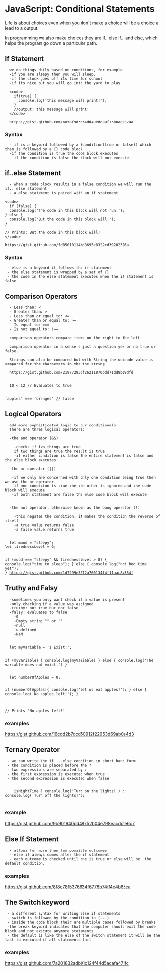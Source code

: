 # JavaScript: Conditional Statements

Life is about choices even when you don't make a choice will be a choice a lead to a output.

In programming we also make choices they are if.. else if... and else, which helps the program go down a particular path.


## If Statement
```
  we do things daily based on conditions, for example 
  -if you are sleepy then you will sleep. 
  -if the clock goes off its time for school
  -if its nice out you will go into the yard to play

  <code>
    if(true) {
      console.log('this message will print!');
    }
    //output: this message will print!
  </code>

  https://gist.github.com/685af9d3834dd49ed8aaf73b6aeac2aa
```

### Syntax
```
  - if is a keyword followed by a (condition(true or false)) which then is followed by a {} code block
  -if the condition is true the code block executes
  - if the condition is false the block will not execute.
```

## if..else Statement
```
  - when a code block results in a false condition we will run the if.. else statement
  - a else statement is paired with an if statement

<code>
  if (false) {
  console.log('The code in this block will not run.');
} else {
  console.log('But the code in this block will!');
}
 
// Prints: But the code in this block will!
</code>

https://gist.github.com/fd85010114bd8695e8322cd39202516a
```

### Syntax
```
 - else is a keyword it follows the if statement
 - the else statement is wrapped by a set of {}
 - the code in the else statement executes when the if statement is false
```

## Comparison Operators
```
  - Less than: <
  - Greater than: >
  - Less than or equal to: <=
  - Greater than or equal to: >=
  - Is equal to: ===
  - Is not equal to: !==

  comparison operators compare items on the right to the left.

  comparison operator in a sense s just a question yes or no true or false.

  Strings can also be compared but with String the unicode value is compared for the characters in the the string

  https://gist.github.com/21977293cf26211870bdd71dd8b19dfd
```
<code>
  10 < 12 // Evaluates to true

  'apples' === 'oranges' // false
</code>

## Logical Operators
```
  add more sophisticated logic to our conditionals. 
  There are three logical operators:

  -the and operator (&&)

    -checks if two things are true
    if two things are true the result is true
    -if either condition is false the entire statement is false and the else block executes

  -the or operator (||)

   -if we only are concerned with only one condition being true then we use the or operator
   -if one condition is true the the other is ignored and the code block will execute
   -if both statement are false the else code block will execute


  -the not operator, otherwise known as the bang operator (!)

    -this negates the condition, it makes the condition the reverse of itself 
    -a true value returns false
    -a false value returns true
```
<code>
  let mood = "sleepy";
let tirednessLevel = 6;

if (mood === "sleepy" && tirednessLevel > 8) {
  console.log("time to sleep");
} else {
  console.log("not bed time yet");
}
https://gist.github.com/1d7299e5372a760134f4f11aac8c354f
</code>

## Truthy and Falsy
```
  -sometimes you only want check if a value is present
  -only checking if a value was assigned
  -truthy: not true but not false
  -falsy: evaluates to false
    -0
    -Empty string "" or ''
    -null
    -undefined
    -NaN
```
<code>
  let myVariable = 'I Exist!';
 
if (myVariable) {
   console.log(myVariable)
} else {
   console.log('The variable does not exist.')
}
</code>

<code>
  let numberOfApples = 0;
 
if (numberOfApples){
   console.log('Let us eat apples!');
} else {
   console.log('No apples left!');
}
 
// Prints 'No apples left!'
</code>

### examples
https://gist.github.com/16cdd2b7dcd50912f22953d69ab0e4d3

## Ternary Operator

```
 - we can write the if ...else condition in short hand form
 - the condition is placed before the ?
 - two expressions are separated by :
 - the first expression is executed when true
 - the second expression is executed when false

```
 <code>
    isNightTime ? console.log('Turn on the lights!') : console.log('Turn off the lights!');
 </code>

 ### example
 https://gist.github.com/9b901940dd48752b04e798eacdc1e6c7

## Else If Statement

```
  - allows for more than two possible outcomes
  - else if always comes after the if statement
  - each outcome is checked until one is true or else will be  the default condition.

``` 
### examples
https://gist.github.com/8f8c78f5376634f6778b74ff4c4b85ca

## The Switch keyword

```
 - a different syntax for writing else if statements
 - switch is followed by the condition in (...)
 - inside the code block their are multiple cases followed by breaks
 -the break keyword indicates that the computer should exit the code block and not execute anymore statements
 - the default is like the else of the switch statement it will be the last to executed if all statements fail
```

### examples
https://gist.github.com/7a201832adb01c124f44d5acafa471fc


